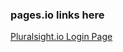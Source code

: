 ### pages.io links here

[Pluralsight.io Login Page](https://abdalrahman-gits.github.io/pluralsight_pg/)
